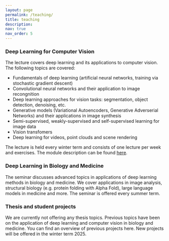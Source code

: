 ```yaml
---
layout: page
permalink: /teaching/
title: teaching
description:
nav: true
nav_order: 5
---
```


### Deep Learning for Computer Vision

The lecture covers deep learning and its applications to computer vision. The following topics are covered:

- Fundamentals of deep learning (artificial neural networks, training via stochastic gradient descent)
- Convolutional neural networks and their application to image recongnition
- Deep learning approaches for vision tasks: segmentation, object detection, denoising, etc.
- Generative models (Variational Autoencoders, Generative Adverserial Networks) and their applications in image synthesis
- Semi-supervised, weakly-supervised and self-supervised learning for image data
- Vision transfomers
- Deep learning for videos, point clouds and scene rendering

The lecture is held every winter term and consists of one lecture per week and exercises. The module description can be found [here](https://flexnow2.uni-goettingen.de/modulbeschreibungen/91183.pdf).

### Deep Learning in Biology and Medicine

The seminar discusses advanced topics in applications of deep learning methods in biology and medicine. We cover applications in image analysis, structural biology (e.g. protein folding with Alpha Fold), large language models in medicine and more. The seminar is offered every summer term.

### Thesis and student projects

We are currently not offering any thesis topics. Previous topics have been on the application of deep learning and computer vision in biology and medicine. You can find an overview of previous projects here. New projects will be offered in the winter term 2025.
